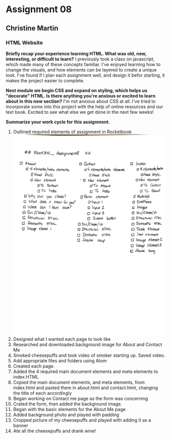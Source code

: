 # Assignment 08
## Christine Martin
### HTML Website

**Briefly recap your experience learning HTML. What was old, new, interesting, or difficult to learn?**
I previously took a class on javascript, which made many of these concepts familiar.  I've enjoyed learning how to change the visuals,
and how elements can be layered to create a unique look.  I've found if I plan each assignment well, and design it befor starting, it makes
the project easier to complete.

**Next module we begin CSS and expand on styling, which helps us "decorate" HTML. Is there anything you're anxious or excited to learn about in this new section?**
I'm not anxious about CSS at all.  I've tried to incorporate some into this project with the help of online resources and our text book.
Excited to see what else we get done in the next few weeks!

**Summarize your work cycle for this assignment.**
1. Outlined required elements of assignment in Rocketbook
![My Rocketbook Checklist](images/Mart341_Assignment8.jpg)
2. Designed what I wanted each page to look like
3. Researched and downloaded background image for About and Contact Me
4. Smoked cheesepuffs and took video of smoker starting up.  Saved video.
5. Add appropriate files and folders using Atom
6. Created each page.
7. Added the 4 required main document elements and meta elements to index.HTML
8. Copied the main document elements, and meta elements, from index.html and pasted them in about.html and contact.html, changing the title of each accordingly
9. Began working on Contact me page as the form was concerning
10. Crated the form, then added the background image.
11. Began with the basic elements for the About Me page
12. Added background photo and played with padding
13. Cropped picture of my cheesepuffs and played with adding it as a banner
14. Ate all the cheesepuffs and drank wine!
